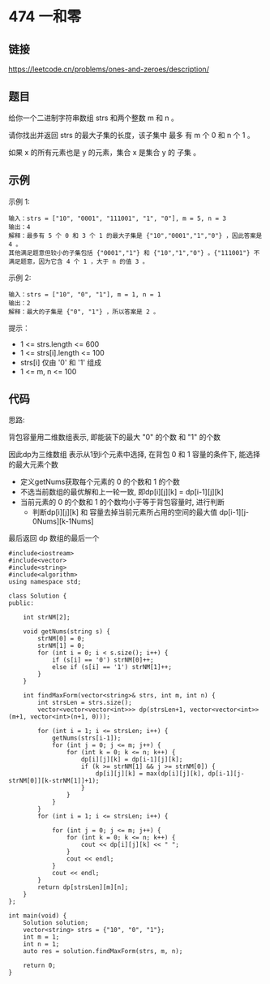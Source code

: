 # 474 一和零
## 链接
https://leetcode.cn/problems/ones-and-zeroes/description/

## 题目 
给你一个二进制字符串数组 strs 和两个整数 m 和 n 。

请你找出并返回 strs 的最大子集的长度，该子集中 最多 有 m 个 0 和 n 个 1 。

如果 x 的所有元素也是 y 的元素，集合 x 是集合 y 的 子集 。

## 示例
示例 1:
```
输入：strs = ["10", "0001", "111001", "1", "0"], m = 5, n = 3
输出：4
解释：最多有 5 个 0 和 3 个 1 的最大子集是 {"10","0001","1","0"} ，因此答案是 4 。
其他满足题意但较小的子集包括 {"0001","1"} 和 {"10","1","0"} 。{"111001"} 不满足题意，因为它含 4 个 1 ，大于 n 的值 3 。
```
示例 2:
```
输入：strs = ["10", "0", "1"], m = 1, n = 1
输出：2
解释：最大的子集是 {"0", "1"} ，所以答案是 2 。
```

提示：

- 1 <= strs.length <= 600
- 1 <= strs[i].length <= 100
- strs[i] 仅由 '0' 和 '1' 组成
- 1 <= m, n <= 100

## 代码
思路:

背包容量用二维数组表示, 即能装下的最大 "0" 的个数 和 "1" 的个数

因此dp为三维数组 表示从1到i个元素中选择, 在背包 0 和 1 容量的条件下, 能选择的最大元素个数
- 定义getNums获取每个元素的 0 的个数和 1 的个数
- 不选当前数组的最优解和上一轮一致, 即dp[i][j][k] = dp[i-1][j][k]
- 当前元素的 0 的个数和 1 的个数均小于等于背包容量时, 进行判断
    - 判断dp[i][j][k] 和 容量去掉当前元素所占用的空间的最大值 dp[i-1][j-0Nums][k-1Nums]

最后返回 dp 数组的最后一个

```
#include<iostream>
#include<vector>
#include<string>
#include<algorithm>
using namespace std;

class Solution {
public:
    
    int strNM[2];
    
    void getNums(string s) {
        strNM[0] = 0;
        strNM[1] = 0;
        for (int i = 0; i < s.size(); i++) {
            if (s[i] == '0') strNM[0]++;
            else if (s[i] == '1') strNM[1]++;
        }
    }
    
    int findMaxForm(vector<string>& strs, int m, int n) {
        int strsLen = strs.size();
        vector<vector<vector<int>>> dp(strsLen+1, vector<vector<int>>(m+1, vector<int>(n+1, 0)));

        for (int i = 1; i <= strsLen; i++) {
            getNums(strs[i-1]);
            for (int j = 0; j <= m; j++) {
                for (int k = 0; k <= n; k++) {
                    dp[i][j][k] = dp[i-1][j][k];
                    if (k >= strNM[1] && j >= strNM[0]) {
                        dp[i][j][k] = max(dp[i][j][k], dp[i-1][j-strNM[0]][k-strNM[1]]+1);
                    }
                }
            }
        }
        for (int i = 1; i <= strsLen; i++) {
        
            for (int j = 0; j <= m; j++) {
                for (int k = 0; k <= n; k++) {
                    cout << dp[i][j][k] << " ";
                }
                cout << endl;
            }
            cout << endl;
        }
        return dp[strsLen][m][n];
    }
};

int main(void) {
    Solution solution;
    vector<string> strs = {"10", "0", "1"};
    int m = 1;
    int n = 1;
    auto res = solution.findMaxForm(strs, m, n);
    
    return 0;
}
```